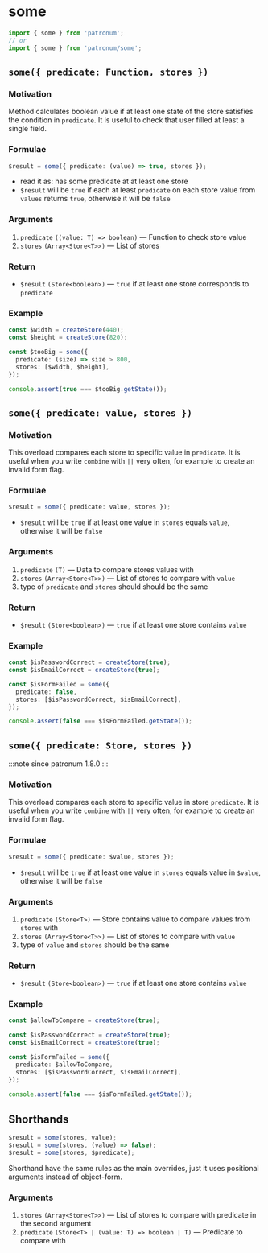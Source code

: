 # some

```ts
import { some } from 'patronum';
// or
import { some } from 'patronum/some';
```

## `some({ predicate: Function, stores })`

### Motivation

Method calculates boolean value if at least one state of the store satisfies the condition in `predicate`.
It is useful to check that user filled at least a single field.

### Formulae

```ts
$result = some({ predicate: (value) => true, stores });
```

- read it as: has some predicate at at least one store
- `$result` will be `true` if each at least `predicate` on each store value from `values` returns `true`, otherwise it will be `false`

### Arguments

1. `predicate` `((value: T) => boolean)` — Function to check store value
1. `stores` `(Array<Store<T>>)` — List of stores

### Return

- `$result` `(Store<boolean>)` — `true` if at least one store corresponds to `predicate`

### Example

```ts
const $width = createStore(440);
const $height = createStore(820);

const $tooBig = some({
  predicate: (size) => size > 800,
  stores: [$width, $height],
});

console.assert(true === $tooBig.getState());
```

## `some({ predicate: value, stores })`

### Motivation

This overload compares each store to specific value in `predicate`.
It is useful when you write `combine` with `||` very often, for example to create an invalid form flag.

### Formulae

```ts
$result = some({ predicate: value, stores });
```

- `$result` will be `true` if at least one value in `stores` equals `value`, otherwise it will be `false`

### Arguments

1. `predicate` `(T)` — Data to compare stores values with
1. `stores` `(Array<Store<T>>)` — List of stores to compare with `value`
1. type of `predicate` and `stores` should should be the same

### Return

- `$result` `(Store<boolean>)` — `true` if at least one store contains `value`

### Example

```ts
const $isPasswordCorrect = createStore(true);
const $isEmailCorrect = createStore(true);

const $isFormFailed = some({
  predicate: false,
  stores: [$isPasswordCorrect, $isEmailCorrect],
});

console.assert(false === $isFormFailed.getState());
```

## `some({ predicate: Store, stores })`

:::note since
patronum 1.8.0
:::

### Motivation

This overload compares each store to specific value in store `predicate`.
It is useful when you write `combine` with `||` very often, for example to create an invalid form flag.

### Formulae

```ts
$result = some({ predicate: $value, stores });
```

- `$result` will be `true` if at least one value in `stores` equals value in `$value`, otherwise it will be `false`

### Arguments

1. `predicate` `(Store<T>)` — Store contains value to compare values from `stores` with
1. `stores` `(Array<Store<T>>)` — List of stores to compare with `value`
1. type of `value` and `stores` should be the same

### Return

- `$result` `(Store<boolean>)` — `true` if at least one store contains `value`

### Example

```ts
const $allowToCompare = createStore(true);

const $isPasswordCorrect = createStore(true);
const $isEmailCorrect = createStore(true);

const $isFormFailed = some({
  predicate: $allowToCompare,
  stores: [$isPasswordCorrect, $isEmailCorrect],
});

console.assert(false === $isFormFailed.getState());
```

## Shorthands

```ts
$result = some(stores, value);
$result = some(stores, (value) => false);
$result = some(stores, $predicate);
```

Shorthand have the same rules as the main overrides, just it uses positional arguments instead of object-form.

### Arguments

1. `stores` `(Array<Store<T>>)` — List of stores to compare with predicate in the second argument
2. `predicate` `(Store<T> | (value: T) => boolean | T)` — Predicate to compare with
